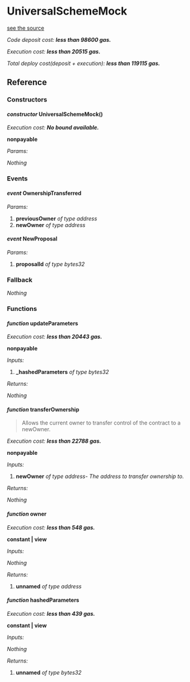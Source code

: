 # UniversalSchemeMock
[see the source](https://github.com/daostack/daostack/tree/master/contracts/test/UniversalSchemeMock.sol)

*Code deposit cost: **less than 98600 gas.***

*Execution cost: **less than 20515 gas.***

*Total deploy cost(deposit + execution): **less than 119115 gas.***

> 

## Reference
### Constructors
#### *constructor* UniversalSchemeMock()

*Execution cost: **No bound available.***

**nonpayable**

*Params:*

*Nothing*


### Events
#### *event* OwnershipTransferred
*Params:*

1. **previousOwner** *of type address*
2. **newOwner** *of type address*


#### *event* NewProposal
*Params:*

1. **proposalId** *of type bytes32*


### Fallback
*Nothing*
### Functions
#### *function* updateParameters

*Execution cost: **less than 20443 gas.***

**nonpayable**

*Inputs:*

1. **_hashedParameters** *of type bytes32*

*Returns:*

*Nothing*


#### *function* transferOwnership
> Allows the current owner to transfer control of the contract to a newOwner.

*Execution cost: **less than 22788 gas.***

**nonpayable**

*Inputs:*

1. **newOwner** *of type address- The address to transfer ownership to.*

*Returns:*

*Nothing*


#### *function* owner

*Execution cost: **less than 548 gas.***

**constant | view**

*Inputs:*

*Nothing*

*Returns:*

1. **unnamed** *of type address*


#### *function* hashedParameters

*Execution cost: **less than 439 gas.***

**constant | view**

*Inputs:*

*Nothing*

*Returns:*

1. **unnamed** *of type bytes32*


